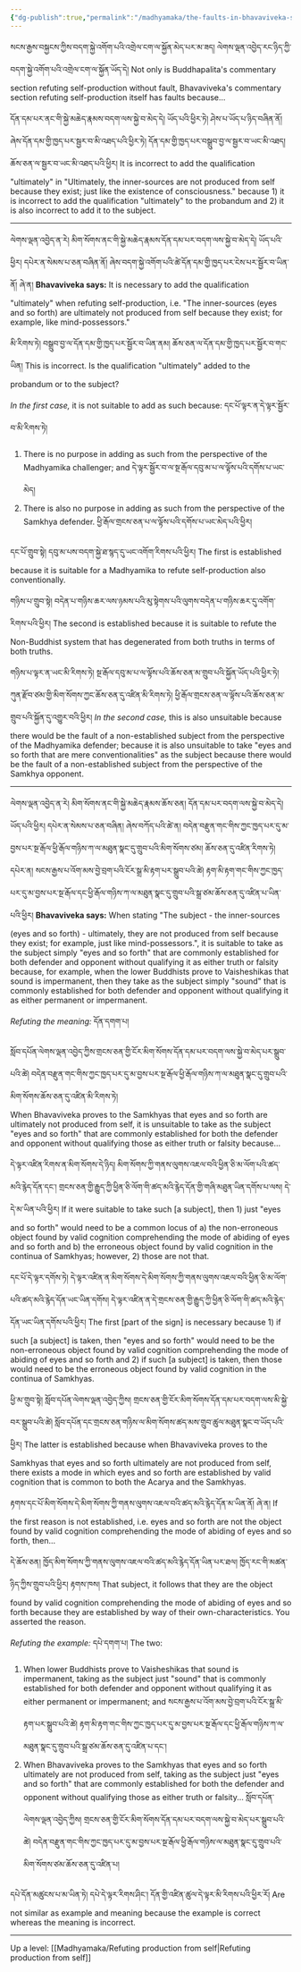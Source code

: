 ```yaml
---
{"dg-publish":true,"permalink":"/madhyamaka/the-faults-in-bhavaviveka-s-position/"}
---
```


སངས་རྒྱས་བསྐྱངས་ཀྱིས་བདག་སྐྱེ་འགོག་པའི་འགྲེལ་ངག་ལ་སྐྱོན་མེད་པར་མ་ཟད། ལེགས་ལྡན་འབྱེད་རང་ཉིད་ཀྱི་བདག་སྐྱེ་འགོག་པའི་འགྲེལ་ངག་ལ་སྐྱོན་ཡོད་དེ།
Not only is Buddhapalita's commentary section refuting self-production without fault, Bhavaviveka's commentary section refuting self-production itself has faults because...

དོན་དམ་པར་ནང་གི་སྐྱེ་མཆེད་རྣམས་བདག་ལས་སྐྱེ་བ་མེད་དེ། ཡོད་པའི་ཕྱིར་ཏེ། ཤེས་པ་ཡོད་པ་ཉིད་བཞིན་ནོ། 
ཞེས་དོན་དམ་གྱི་ཁྱད་པར་སྦྱར་བ་མི་འཐད་པའི་ཕྱིར་ཏེ། དོན་དམ་གྱི་ཁྱད་པར་བསྒྲུབ་བྱ་ལ་སྦྱར་བ་ཡང་མི་འཐད། ཆོས་ཅན་ལ་སྦྱར་བ་ཡང་མི་འཐད་པའི་ཕྱིར།
It is incorrect to add the qualification "ultimately" in "Ultimately, the inner-sources are not produced from self because they exist; just like the existence of consciousness." because 1) it is incorrect to add the qualification "ultimately" to the probandum and 2) it is also incorrect to add it to the subject.

---
ལེགས་ལྡན་འབྱེད་ན་རེ། མིག་སོགས་ནང་གི་སྐྱེ་མཆེད་རྣམས་དོན་དམ་པར་བདག་ལས་སྐྱེ་བ་མེད་དེ། ཡོད་པའི་ཕྱིར། དཔེར་ན་སེམས་པ་ཅན་བཞིན་ནོ། 
ཞེས་བདག་སྐྱེ་འགོག་པའི་ཚེ་དོན་དམ་གྱི་ཁྱད་པར་ངེས་པར་སྦྱོར་བ་ཡིན་ནོ། ཞེ་ན། 
**Bhavaviveka says:** It is necessary to add the qualification "ultimately" when refuting self-production, i.e. "The inner-sources (eyes and so forth) are ultimately not produced from self because they exist; for example, like mind-possessors."

མི་རིགས་ཏེ། བསྒྲུབ་བྱ་ལ་དོན་དམ་གྱི་ཁྱད་པར་སྦྱོར་བ་ཡིན་ནམ། ཆོས་ཅན་ལ་དོན་དམ་གྱི་ཁྱད་པར་སྦྱོར་བ་གང་ཡིན། 
This is incorrect. Is the qualification "ultimately" added to the probandum or to the subject?
 
*In the first case,* it is not suitable to add as such because: དང་པོ་ལྟར་ན་དེ་ལྟར་སྦྱོར་བ་མི་རིགས་ཏེ།  
1. There is no purpose in adding as such from the perspective of the Madhyamika challenger; and
   དེ་ལྟར་སྦྱོར་བ་ལ་སྔ་རྒོལ་དབུ་མ་པ་ལ་ལྟོས་པའི་དགོས་པ་ཡང་མེད།
2. There is also no purpose in adding as such from the perspective of the Samkhya defender.
   ཕྱི་རྒོལ་གྲངས་ཅན་པ་ལ་ལྟོས་པའི་དགོས་པ་ཡང་མེད་པའི་ཕྱིར།

དང་པོ་གྲུབ་སྟེ། དབུ་མ་པས་བདག་སྐྱེ་ཐ་སྙད་དུ་ཡང་འགོག་རིགས་པའི་ཕྱིར། 
The first is established because it is suitable for a Madhyamika to refute self-production also conventionally.

གཉིས་པ་གྲུབ་སྟེ། བདེན་པ་གཉིས་ཆར་ལས་ཉམས་པའི་མུ་སྟེགས་པའི་ལུགས་བདེན་པ་གཉིས་ཆར་དུ་འགོག་རིགས་པའི་ཕྱིར།
The second is established because it is suitable to refute the Non-Buddhist system that has degenerated from both truths in terms of both truths.

གཉིས་པ་ལྟར་ན་ཡང་མི་རིགས་ཏེ། སྔ་རྒོལ་དབུ་མ་པ་ལ་ལྟོས་པའི་ཆོས་ཅན་མ་གྲུབ་པའི་སྐྱོན་ཡོད་པའི་ཕྱིར་ཏེ། 
ཀུན་རྫོབ་ཙམ་གྱི་མིག་སོགས་ཀྱང་ཆོས་ཅན་དུ་འཛིན་མི་རིགས་ཏེ། ཕྱི་རྒོལ་གྲངས་ཅན་ལ་ལྟོས་པའི་ཆོས་ཅན་མ་གྲུབ་པའི་སྐྱོན་དུ་འགྱུར་བའི་ཕྱིར།
*In the second case,* this is also unsuitable because there would be the fault of a non-established subject from the perspective of the Madhyamika defender; because it is also unsuitable to take "eyes and so forth that are mere conventionalities" as the subject because there would be the fault of a non-established subject from the perspective of the Samkhya opponent.

---
ལེགས་ལྡན་འབྱེད་ན་རེ། མིག་སོགས་ནང་གི་སྐྱེ་མཆེད་རྣམས་ཆོས་ཅན། དོན་དམ་པར་བདག་ལས་སྐྱེ་བ་མེད་དེ། ཡོད་པའི་ཕྱིར། དཔེར་ན་སེམས་པ་ཅན་བཞིན། 
ཞེས་བཀོད་པའི་ཚེ་ན། བདེན་བརྫུན་གང་གིས་ཀྱང་ཁྱད་པར་དུ་མ་བྱས་པར་སྔ་རྒོལ་ཕྱི་རྒོལ་གཉིས་ཀ་ལ་མཐུན་སྣང་དུ་གྲུབ་པའི་མིག་སོགས་ཙམ། 
ཆོས་ཅན་དུ་འཛིན་རིགས་ཏེ། དཔེར་ན། སངས་རྒྱས་པ་འོག་མས་བྱེ་བྲག་པའི་ངོར་སྒྲ་མི་རྟག་པར་སྒྲུབ་པའི་ཚེ། 
རྟག་མི་རྟག་གང་གིས་ཀྱང་ཁྱད་པར་དུ་མ་བྱས་པར་སྔ་རྒོལ་དང་ཕྱི་རྒོལ་གཉིས་ཀ་ལ་མཐུན་སྣང་དུ་གྲུབ་པའི་སྒྲ་ཙམ་ཆོས་ཅན་དུ་འཛིན་པ་ཡིན་པའི་ཕྱིར།
**Bhavaviveka says:** When stating "The subject - the inner-sources (eyes and so forth) - ultimately, they are not produced from self because they exist; for example, just like mind-possessors.", it is suitable to take as the subject simply "eyes and so forth" that are commonly established for both defender and opponent without qualifying it as either truth or falsity because, for example, when the lower Buddhists prove to Vaisheshikas that sound is impermanent, then they take as the subject simply "sound" that is commonly established for both defender and opponent without qualifying it as either permanent or impermanent.

*Refuting the meaning:* དོན་དགག་པ།

སློབ་དཔོན་ལེགས་ལྡན་འབྱེད་ཀྱིས་གྲངས་ཅན་གྱི་ངོར་མིག་སོགས་དོན་དམ་པར་བདག་ལས་སྐྱེ་བ་མེད་པར་སྒྲུབ་པའི་ཚེ། 
བདེན་བརྫུན་གང་གིས་ཀྱང་ཁྱད་པར་དུ་མ་བྱས་པར་སྔ་རྒོལ་ཕྱི་རྒོལ་གཉིས་ཀ་ལ་མཐུན་སྣང་དུ་གྲུབ་པའི་མིག་སོགས་ཆོས་ཅན་དུ་འཛིན་མི་རིགས་ཏེ།  
When Bhavaviveka proves to the Samkhyas that eyes and so forth are ultimately not produced from self, it is unsuitable to take as the subject "eyes and so forth" that are commonly established for both the defender and opponent without qualifying those as either truth or falsity because...

དེ་ལྟར་འཛིན་རིགས་ན་མིག་སོགས་དེ་ཉིད། མིག་སོགས་ཀྱི་གནས་ལུགས་འཇལ་བའི་ཕྱིན་ཅི་མ་ལོག་པའི་ཚད་མའི་རྙེད་དོན་དང་། 
གྲངས་ཅན་གྱི་རྒྱུད་ཀྱི་ཕྱིན་ཅི་ལོག་གི་ཚད་མའི་རྙེད་དོན་གྱི་གཞི་མཐུན་ཡིན་དགོས་པ་ལས། དེ་དེ་མ་ཡིན་པའི་ཕྱིར།
If it were suitable to take such [a subject], then 1) just "eyes and so forth" would need to be a common locus of a) the non-erroneous object found by valid cognition comprehending the mode of abiding of eyes and so forth and b) the erroneous object found by valid cognition in the continua of Samkhyas; however, 2) those are not that.

དང་པོ་དེ་ལྟར་དགོས་ཏེ། དེ་ལྟར་འཛིན་ན་མིག་སོགས་དེ་མིག་སོགས་ཀྱི་གནས་ལུགས་འཇལ་བའི་ཕྱིན་ཅི་མ་ལོག་པའི་ཚད་མའི་རྙེད་དོན་ཡང་ཡིན་དགོས། 
དེ་ལྟར་འཛིན་ན་དེ་གྲངས་ཅན་གྱི་རྒྱུད་ཀྱི་ཕྱིན་ཅི་ལོག་གི་ཚད་མའི་རྙེད་དོན་ཡང་ཡིན་དགོས་པའི་ཕྱིར། 
The first [part of the sign] is necessary because 1) if such [a subject] is taken, then "eyes and so forth" would need to be the non-erroneous object found by valid cognition comprehending the mode of abiding of eyes and so forth and 2) if such [a subject] is taken, then those would need to be the erroneous object found by valid cognition in the continua of Samkhyas.

ཕྱི་མ་གྲུབ་སྟེ། སློབ་དཔོན་ལེགས་ལྡན་འབྱེད་ཀྱིས། གྲངས་ཅན་གྱི་ངོར་མིག་སོགས་དོན་དམ་པར་བདག་ལས་མི་སྐྱེ་བར་སྒྲུབ་པའི་ཚེ། 
སློབ་དཔོན་དང་གྲངས་ཅན་གཉིས་ལ་མིག་སོགས་ཚད་མས་གྲུབ་ཚུལ་མཐུན་སྣང་བ་ཡོད་པའི་ཕྱིར། 
The latter is established because when Bhavaviveka proves to the Samkhyas that eyes and so forth ultimately are not produced from self, there exists a mode in which eyes and so forth are established by valid cognition that is common to both the Acarya and the Samkhyas.

རྟགས་དང་པོ་མིག་སོགས་དེ་མིག་སོགས་ཀྱི་གནས་ལུགས་འཇལ་བའི་ཚད་མའི་རྙེད་དོན་མ་ཡིན་ནོ། ཞེ་ན། 
If the first reason is not established, i.e. eyes and so forth are not the object found by valid cognition comprehending the mode of abiding of eyes and so forth, then...

དེ་ཆོས་ཅན། ཁྱོད་མིག་སོགས་ཀྱི་གནས་ལུགས་འཇལ་བའི་ཚད་མའི་རྙེད་དོན་ཡིན་པར་ཐལ། ཁྱོད་རང་གི་མཚན་ཉིད་ཀྱིས་གྲུབ་པའི་ཕྱིར། རྟགས་ཁས།
That subject, it follows that they are the object found by valid cognition comprehending the mode of abiding of eyes and so forth because they are established by way of their own-characteristics. You asserted the reason.

*Refuting the example:* དཔེ་དགག་པ།
The two:
1. When lower Buddhists prove to Vaisheshikas that sound is impermanent, taking as the subject just "sound" that is commonly established for both defender and opponent without qualifying it as either permanent or impermanent; and སངས་རྒྱས་པ་འོག་མས་བྱེ་བྲག་པའི་ངོར་སྒྲ་མི་རྟག་པར་སྒྲུབ་པའི་ཚེ། 
   རྟག་མི་རྟག་གང་གིས་ཀྱང་ཁྱད་པར་དུ་མ་བྱས་པར་སྔ་རྒོལ་དང་ཕྱི་རྒོལ་གཉིས་ཀ་ལ་མཐུན་སྣང་དུ་གྲུབ་པའི་སྒྲ་ཙམ་ཆོས་ཅན་དུ་འཛིན་པ་དང་།
2. When Bhavaviveka proves to the Samkhyas that eyes and so forth ultimately are not produced from self, taking as the subject just "eyes and so forth" that are commonly established for both the defender and opponent without qualifying those as either truth or falsity...
   སློབ་དཔོན་ལེགས་ལྡན་འབྱེད་ཀྱིས། གྲངས་ཅན་གྱི་ངོར་མིག་སོགས་དོན་དམ་པར་བདག་ལས་སྐྱེ་བ་མེད་པར་སྒྲུབ་པའི་ཚེ། 
   བདེན་བརྫུན་གང་གིས་ཀྱང་ཁྱད་པར་དུ་མ་བྱས་པར་སྔ་རྒོལ་ཕྱི་རྒོལ་གཉིས་ལ་མཐུན་སྣང་དུ་གྲུབ་པའི་མིག་སོགས་ཙམ་ཆོས་ཅན་དུ་འཛིན་པ།

དཔེ་དོན་མཚུངས་པ་མ་ཡིན་ཏེ། དཔེ་དེ་ལྟར་རིགས་ཤིང་། དོན་གྱི་འཛིན་ཚུལ་དེ་ལྟར་མི་རིགས་པའི་ཕྱིར་རོ།
Are not similar as example and meaning because the example is correct whereas the meaning is incorrect.
 


---
Up a level: [[Madhyamaka/Refuting production from self\|Refuting production from self]]